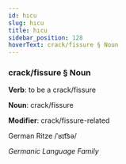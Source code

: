 ```yaml
---
id: hıcu
slug: hıcu
title: hıcu
sidebar_position: 128
hoverText: crack/fissure § Noun
---
```


### crack/fissure § Noun

**Verb**: to be a crack/fissure

**Noun**: crack/fissure

**Modifier**: crack/fissure-related

German Ritze /ˈʁɪt͡sə/

*Germanic Language Family*